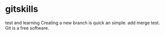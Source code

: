 # gitskills
test and learning
Creating a new branch is quick an simple.
add merge test.
Git is a free software.
